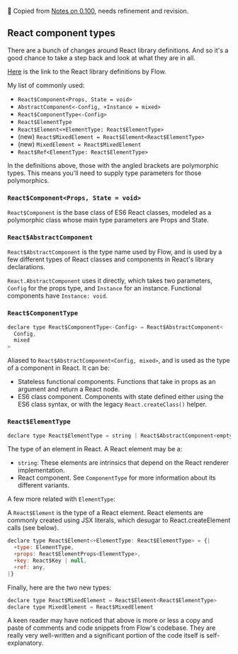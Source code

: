 🚧 Copied from [Notes on 0.100](https://dev.wgao19.cc/2019-06-13__flow-0.100/), needs refinement and revision.

## React component types


There are a bunch of changes around React library definitions. And so it's a good chance to take a step back and look at what they are in all.

[Here](https://github.com/facebook/flow/blob/master/lib/react.js) is the link to the React library definitions by Flow.

My list of commonly used:

- `React$Component<Props, State = void>`
- `AbstractComponent<-Config, +Instance = mixed>`
- `React$ComponentType<-Config>`
- `React$ElementType`
- `React$Element<+ElementType: React$ElementType>`
- (new) `React$MixedElement = React$Element<React$ElementType>`
- (new) `MixedElement = React$MixedElement`
- `React$Ref<ElementType: React$ElementType>`

In the definitions above, those with the angled brackets are polymorphic types. This means you'll need to supply type parameters for those polymorphics.

### `React$Component<Props, State = void>`

`React$Component` is the base class of ES6 React classes, modeled as a polymorphic class whose main type parameters are Props and State.

### `React$AbstractComponent`

`React$AbstractComponent` is the type name used by Flow, and is used by a few different types of React classes and components in React's library declarations.

`React.AbstractComponent` uses it directly, which takes two parameters, `Config` for the props type, and `Instance` for an instance. Functional components have `Instance: void`.

### `React$ComponentType`

```jsx
declare type React$ComponentType<-Config> = React$AbstractComponent<
  Config,
  mixed
>
```

Aliased to `React$AbstractComponent<Config, mixed>`, and is used as the type of a component in React. It can be:

- Stateless functional components. Functions that take in props as an argument and return a React node.
- ES6 class component. Components with state defined either using the ES6 class syntax, or with the legacy `React.createClass()` helper.

### `React$ElementType`

```jsx
declare type React$ElementType = string | React$AbstractComponent<empty, mixed>
```

The type of an element in React. A React element may be a:

- `string`: These elements are intrinsics that depend on the React renderer implementation.
- React component. See `ComponentType` for more information about its different variants.

A few more related with `ElementType`:

A `React$Element` is the type of a React element. React elements are commonly created using JSX literals, which desugar to React.createElement calls (see below).

```jsx
declare type React$Element<+ElementType: React$ElementType> = {|
  +type: ElementType,
  +props: React$ElementProps<ElementType>,
  +key: React$Key | null,
  +ref: any,
|}
```

Finally, here are the two new types:

```jsx
declare type React$MixedElement = React$Element<React$ElementType>
declare type MixedElement = React$MixedElement
```

A keen reader may have noticed that above is more or less a copy and paste of comments and code snippets from Flow's codebase. They are really very well-written and a significant portion of the code itself is self-explanatory.
